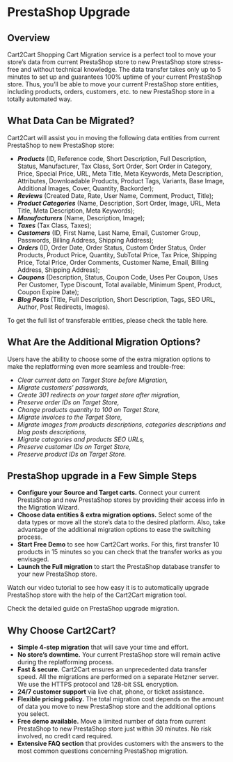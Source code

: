 # PrestaShop Upgrade
## Overview
Cart2Cart Shopping Cart Migration service is a perfect tool to move your store’s data from current PrestaShop store to new PrestaShop store stress-free and without technical knowledge. The data transfer takes only up to 5 minutes to set up and guarantees 100% uptime of your current PrestaShop store. Thus, you’ll be able to move your current PrestaShop store entities, including products, orders, customers, etc. to new PrestaShop store in a totally automated way.

## What Data Can be Migrated?
Cart2Cart will assist you in moving the following data entities from current PrestaShop to new PrestaShop store:
* **_Products_** (ID, Reference code, Short Description, Full Description, Status, Manufacturer, Tax Class, Sort Order, Sort Order in Category, Price, Special Price, URL, Meta Title, Meta Keywords, Meta Description, Attributes, Downloadable Products, Product Tags, Variants, Base Image, Additional Images, Cover, Quantity, Backorder);
* **_Reviews_** (Created Date, Rate, User Name, Comment, Product, Title);
* **_Product Categories_** (Name, Description, Sort Order, Image, URL, Meta Title, Meta Description, Meta Keywords);
* **_Manufacturers_** (Name, Description, Image);
* **_Taxes_** (Tax Class, Taxes);
* **_Customers_** (ID, First Name, Last Name, Email, Customer Group, Passwords, Billing Address, Shipping Address);
* **_Orders_** (ID, Order Date, Order Status, Custom Order Status, Order Products, Product Price, Quantity, SubTotal Price, Tax Price, Shipping Price, Total Price, Order Comments, Customer Name, Email, Billing Address, Shipping Address);
* **_Coupons_** (Description, Status, Coupon Code, Uses Per Coupon, Uses Per Customer, Type Discount, Total available, Minimum Spent, Product, Coupon Expire Date);
* **_Blog Posts_** (Title, Full Description, Short Description, Tags, SEO URL, Author, Post Redirects, Images).


To get the full list of transferable entities, please check the table here.

## What Are the Additional Migration Options?
Users have the ability to choose some of the extra migration options to make the replatforming even more seamless and trouble-free:
* _Clear current data on Target Store before Migration,_
* _Migrate customers' passwords,_
* _Create 301 redirects on your target store after migration,_
* _Preserve order IDs on Target Store,_
* _Change products quantity to 100 on Target Store,_
* _Migrate invoices to the Target Store,_
* _Migrate images from products descriptions, categories descriptions and blog posts descriptions,_
* _Migrate categories and products SEO URLs,_
* _Preserve customer IDs on Target Store,_
* _Preserve product IDs on Target Store._

## PrestaShop upgrade in a Few Simple Steps
* **Configure your Source and Target carts.** Connect your current PrestaShop and new PrestaShop stores by providing their access info in the Migration Wizard.
* **Choose data entities & extra migration options.** Select some of the data types or move all the store’s data to the desired platform. Also, take advantage of the additional migration options to ease the switching process.
* **Start Free Demo** to see how Cart2Cart works. For this, first transfer 10 products in 15 minutes so you can check that the transfer works as you envisaged.
* **Launch the Full migration** to start the PrestaShop database transfer to your new PrestaShop store.


Watch our video tutorial to see how easy it is to automatically upgrade PrestaShop store with the help of the Cart2Cart migration tool.

Check the detailed guide on PrestaShop upgrade migration.


## Why Choose Cart2Cart?
* **Simple 4-step migration** that will save your time and effort.
* **No store’s downtime.** Your current PrestaShop store will remain active during the replatforming process.
* **Fast & secure.** Cart2Cart ensures an unprecedented data transfer speed. All the migrations are performed on a separate Hetzner server. We use the HTTPS protocol and 128-bit SSL encryption.
* **24/7 customer support** via live chat, phone, or ticket assistance.
* **Flexible pricing policy.** The total migration cost depends on the amount of data you move to new PrestaShop store and the additional options you select.
* **Free demo available.** Move a limited number of data from current PrestaShop to new PrestaShop store just within 30 minutes. No risk involved, no credit card required.
* **Extensive FAQ section** that provides customers with the answers to the most common questions concerning PrestaShop migration.
